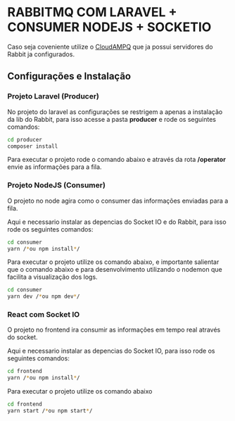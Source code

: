 # RABBITMQ COM LARAVEL + CONSUMER NODEJS + SOCKETIO

Caso seja coveniente utilize o [CloudAMPQ](https://www.cloudamqp.com/) que ja possui servidores do Rabbit ja configurados.

## Configurações e Instalação

### Projeto Laravel (Producer)

No projeto do laravel as configurações se restrigem a apenas a instalação da lib do Rabbit, para isso acesse a pasta **producer** e rode os seguintes comandos:

```sh
cd producer
composer install
```

Para executar o projeto rode o comando abaixo e através da rota **/operator** envie as informações para a fila.

### Projeto NodeJS (Consumer)

O projeto no node agira como o consumer das informações enviadas para a fila.

Aqui e necessario instalar as depencias do Socket IO e do Rabbit, para isso rode os seguintes comandos:

```sh
cd consumer
yarn /*ou npm install*/
```

Para executar o projeto utilize os comando abaixo, e importante salientar que o comando abaixo e para desenvolvimento utilizando o nodemon que facilita a visualização dos logs.
 
 ```sh
cd consumer
yarn dev /*ou npm dev*/
```

### React com Socket IO

O projeto no frontend ira consumir as informações em tempo real através do socket.

Aqui e necessario instalar as depencias do Socket IO, para isso rode os seguintes comandos:

```sh
cd frontend
yarn /*ou npm install*/
```

Para executar o projeto utilize os comando abaixo

 ```sh
cd frontend
yarn start /*ou npm start*/
```
